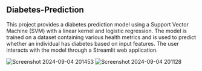 ## Diabetes-Prediction ##

This project provides a diabetes prediction model using a Support Vector Machine (SVM) with a linear kernel and logistic regression. The model is trained on a dataset containing various health metrics and is used to predict whether an individual has diabetes based on input features. The user interacts with the model through a Streamlit web application.

![Screenshot 2024-09-04 201453](https://github.com/user-attachments/assets/677293d6-d1c0-4e82-9bd3-363bae56b4b2)
![Screenshot 2024-09-04 201128](https://github.com/user-attachments/assets/141f1c34-6a96-4f04-8583-f4131fe19181)
